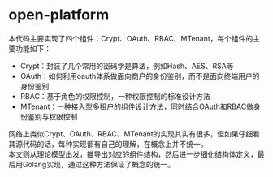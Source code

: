 # open-platform
本代码主要实现了四个组件：Crypt、OAuth、RBAC、MTenant，每个组件的主要功能如下：
+  Crypt：封装了几个常用的密码学是算法，例如Hash、AES、RSA等
+  OAuth：如何利用oauth体系做面向商户的身份鉴别，而不是面向终端用户的身份鉴别
+  RBAC：基于角色的权限控制，一种权限控制的标准设计方法
+  MTenant：一种接入型多租户的组件设计方法，同时结合OAuth和RBAC做身份鉴别与权限控制

网络上类似Crypt、OAuth、RBAC、MTenant的实现其实有很多，但如果仔细看其源代码的话，每种实现都有自己的理解，在概念上并不统一。  
本文则从理论模型出发，推导出对应的组件结构，然后进一步细化结构体定义，最后用Golang实现，通过这种方法保证了概念的统一。
